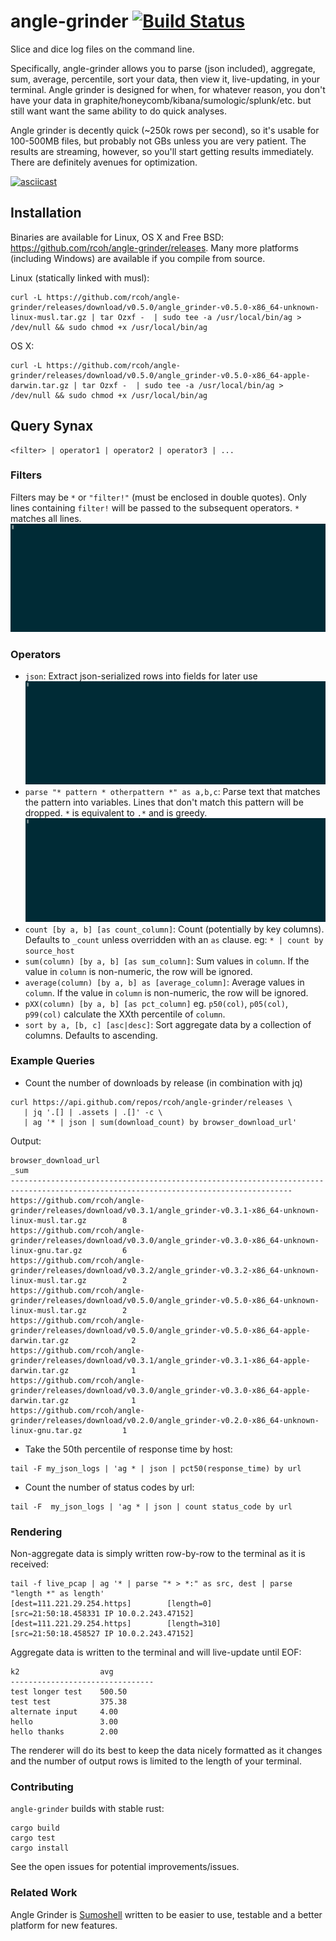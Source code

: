# angle-grinder [![Build Status](https://travis-ci.org/rcoh/angle-grinder.svg?branch=master)](https://travis-ci.org/rcoh/angle-grinder)
Slice and dice log files on the command line. 

Specifically, angle-grinder allows you to parse (json included), aggregate, sum, average, percentile, sort your data, then view it, live-updating, in your terminal. Angle grinder is designed for when, for whatever reason, you don't have your data in graphite/honeycomb/kibana/sumologic/splunk/etc. but still want want the same ability to do quick analyses.

Angle grinder is decently quick (~250k rows per second), so it's usable for 100-500MB files, but probably not GBs unless you are very patient. The results are streaming, however, so you'll start getting results immediately. There are definitely avenues for optimization.


[![asciicast](https://asciinema.org/a/bEjKsArIFgOOnxzb1FMZMWPhh.png)](https://asciinema.org/a/bEjKsArIFgOOnxzb1FMZMWPhh)

## Installation
Binaries are available for Linux, OS X and Free BSD: https://github.com/rcoh/angle-grinder/releases. Many more platforms (including Windows) are available if you compile from source.

Linux (statically linked with musl):
```
curl -L https://github.com/rcoh/angle-grinder/releases/download/v0.5.0/angle_grinder-v0.5.0-x86_64-unknown-linux-musl.tar.gz | tar Ozxf -  | sudo tee -a /usr/local/bin/ag > /dev/null && sudo chmod +x /usr/local/bin/ag
```

OS X:
```
curl -L https://github.com/rcoh/angle-grinder/releases/download/v0.5.0/angle_grinder-v0.5.0-x86_64-apple-darwin.tar.gz | tar Ozxf -  | sudo tee -a /usr/local/bin/ag > /dev/null && sudo chmod +x /usr/local/bin/ag
```

## Query Synax

```
<filter> | operator1 | operator2 | operator3 | ...
```

### Filters

Filters may be `*` or `"filter!"` (must be enclosed in double quotes). Only lines containing `filter!` will be passed to the subsequent operators. `*` matches all lines.
![filter.gif](/screen_shots/filter.gif)

### Operators

- `json`: Extract json-serialized rows into fields for later use
![json.gif](/screen_shots/json.gif)
- `parse "* pattern * otherpattern *" as a,b,c`: Parse text that matches the pattern into variables. Lines that don't match this pattern will be dropped. `*` is equivalent to `.*` and is greedy.
![parse.gif](/screen_shots/parse.gif)
- `count [by a, b] [as count_column]`: Count (potentially by key columns). Defaults to `_count` unless overridden with an `as` clause. eg: `* | count by source_host`
- `sum(column) [by a, b] [as sum_column]`: Sum values in `column`. If the value in `column` is non-numeric, the row will be ignored.
- `average(column) [by a, b] as [average_column]`: Average values in `column`. If the value in `column` is non-numeric, the row will be ignored.
- `pXX(column) [by a, b] [as pct_column]` eg. `p50(col)`, `p05(col)`, `p99(col)` calculate the XXth percentile of `column`.
- `sort by a, [b, c] [asc|desc]`: Sort aggregate data by a collection of columns. Defaults to ascending. 

### Example Queries
- Count the number of downloads by release (in combination with jq)
``` 
curl https://api.github.com/repos/rcoh/angle-grinder/releases \
   | jq '.[] | .assets | .[]' -c \
   | ag '* | json | sum(download_count) by browser_download_url'
```
Output:
```
browser_download_url                                                                                                        _sum
-------------------------------------------------------------------------------------------------------------------------------------
https://github.com/rcoh/angle-grinder/releases/download/v0.3.1/angle_grinder-v0.3.1-x86_64-unknown-linux-musl.tar.gz        8
https://github.com/rcoh/angle-grinder/releases/download/v0.3.0/angle_grinder-v0.3.0-x86_64-unknown-linux-gnu.tar.gz         6
https://github.com/rcoh/angle-grinder/releases/download/v0.3.2/angle_grinder-v0.3.2-x86_64-unknown-linux-musl.tar.gz        2
https://github.com/rcoh/angle-grinder/releases/download/v0.5.0/angle_grinder-v0.5.0-x86_64-unknown-linux-musl.tar.gz        2
https://github.com/rcoh/angle-grinder/releases/download/v0.5.0/angle_grinder-v0.5.0-x86_64-apple-darwin.tar.gz              2
https://github.com/rcoh/angle-grinder/releases/download/v0.3.1/angle_grinder-v0.3.1-x86_64-apple-darwin.tar.gz              1
https://github.com/rcoh/angle-grinder/releases/download/v0.3.0/angle_grinder-v0.3.0-x86_64-apple-darwin.tar.gz              1
https://github.com/rcoh/angle-grinder/releases/download/v0.2.0/angle_grinder-v0.2.0-x86_64-unknown-linux-gnu.tar.gz         1
```
- Take the 50th percentile of response time by host:
```
tail -F my_json_logs | 'ag * | json | pct50(response_time) by url 
```
- Count the number of status codes by url:
```
tail -F  my_json_logs | 'ag * | json | count status_code by url
```

### Rendering
Non-aggregate data is simply written row-by-row to the terminal as it is received:
```
tail -f live_pcap | ag '* | parse "* > *:" as src, dest | parse "length *" as length'                           
[dest=111.221.29.254.https]        [length=0]        [src=21:50:18.458331 IP 10.0.2.243.47152]
[dest=111.221.29.254.https]        [length=310]      [src=21:50:18.458527 IP 10.0.2.243.47152]
```

Aggregate data is written to the terminal and will live-update until EOF:
```
k2                  avg         
--------------------------------
test longer test    500.50      
test test           375.38      
alternate input     4.00        
hello               3.00        
hello thanks        2.00        
```

The renderer will do its best to keep the data nicely formatted as it changes and the number of output rows is limited to the length of your terminal.

### Contributing
`angle-grinder` builds with stable rust:
```
cargo build
cargo test
cargo install
```

See the open issues for potential improvements/issues.

### Related Work 
Angle Grinder is [Sumoshell](https://github.com/SumoLogic/sumoshell) written to be easier to use, testable and a better platform for new features.
